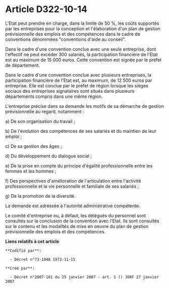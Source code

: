 # Article D322-10-14

L'Etat peut prendre en charge, dans la limite de 50 %, les coûts supportés par les entreprises pour la conception et
l'élaboration d'un plan de gestion prévisionnelle des emplois et des compétences dans le cadre de conventions dénommées
"conventions d'aide au conseil".

Dans le cadre d'une convention conclue avec une seule entreprise, dont l'effectif ne peut excéder 300 salariés, la
participation financière de l'Etat est au maximum de 15 000 euros. Cette convention est signée par le préfet de département.

Dans le cadre d'une convention conclue avec plusieurs entreprises, la participation financière de l'Etat est, au maximum, de
12 500 euros par entreprise. Elle est conclue par le préfet de région lorsque les sièges sociaux des entreprises signataires
sont situés dans plusieurs départements compris dans une même région.

L'entreprise précise dans sa demande les motifs de sa démarche de gestion prévisionnelle au regard, notamment :

a) De son organisation du travail ;

b) De l'évolution des compétences de ses salariés et du maintien de leur emploi ;

c) De sa gestion des âges ;

d) Du développement du dialogue social ;

e) De la prise en compte du principe d'égalité professionnelle entre les femmes et les hommes ;

f) Des perspectives d'amélioration de l'articulation entre l'activité professionnelle et la vie personnelle et familiale de
ses salariés ;

g) De la promotion de la diversité.

La demande est adressée à l'autorité administrative compétente.

Le comité d'entreprise ou, à défaut, les délégués du personnel sont consultés sur la conclusion de la convention avec l'Etat.
Ils sont consultés sur le contenu et les modalités de mise en oeuvre du plan de gestion prévisionnelle des emplois et des
compétences.

**Liens relatifs à cet article**

	**Codifié par**:

	  - Décret n°73-1048 1973-11-15

	**Créé par**:

	  - Décret n°2007-101 du 25 janvier 2007 - art. 1 () JORF 27 janvier 2007
